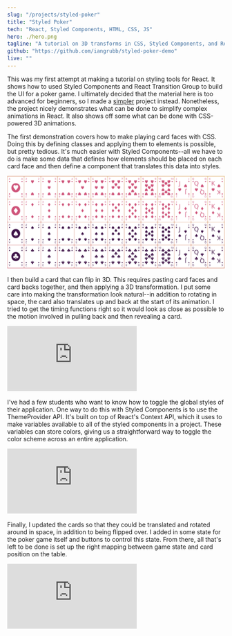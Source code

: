 ```yaml
---
slug: "/projects/styled-poker"
title: "Styled Poker"
tech: "React, Styled Components, HTML, CSS, JS"
hero: ./hero.png
tagline: "A tutorial on 3D transforms in CSS, Styled Components, and React Transition Group."
github: "https://github.com/iangrubb/styled-poker-demo"
live: ""
---
```


This was my first attempt at making a tutorial on styling tools for React. It shows how to used Styled Components and React Transition Group to build the UI for a poker game. I ultimately decided that the material here is too advanced for beginners, so I made a [simpler](/projects/pokemon-team-builder) project instead. Nonetheless, the project nicely demonstrates what can be done to simplify complex animations in React. It also shows off some what can be done with CSS-powered 3D animations.

The first demonstration covers how to make playing card faces with CSS. Doing this by defining classes and applying them to elements is possible, but pretty tedious. It's much easier with Styled Components--all we have to do is make some data that defines how elements should be placed on each card face and then define a component that translates this data into styles.

![Card Deck](card_deck.png)

I then build a card that can flip in 3D. This requires pasting card faces and card backs together, and then applying a 3D transformation. I put some care into making the transformation look natural--in addition to rotating in space, the card also translates up and back at the start of its animation. I tried to get the timing functions right so it would look as close as possible to the motion involved in pulling back and then revealing a card.

<iframe src="https://player.vimeo.com/video/450663778" title="Card Flip" vratio="60" frameborder="0" allow="autoplay; fullscreen" allowfullscreen></iframe>

I've had a few students who want to know how to toggle the global styles of their application. One way to do this with Styled Components is to use the ThemeProvider API. It's built on top of React's Context API, which it uses to make variables available to all of the styled components in a project. These variables can store colors, giving us a straightforward way to toggle the color scheme across an entire application.

<iframe src="https://player.vimeo.com/video/450681643" title="Theme Change" vratio="60" frameborder="0" allow="autoplay; fullscreen" allowfullscreen></iframe>


Finally, I updated the cards so that they could be translated and rotated around in space, in addition to being flipped over. I added in some state for the poker game itself and buttons to control this state. From there, all that's left to be done is set up the right mapping between game state and card position on the table.

<iframe src="https://player.vimeo.com/video/450686583" title="Poker Gameplay" vratio="56.5" frameborder="0" allow="autoplay; fullscreen" allowfullscreen></iframe>